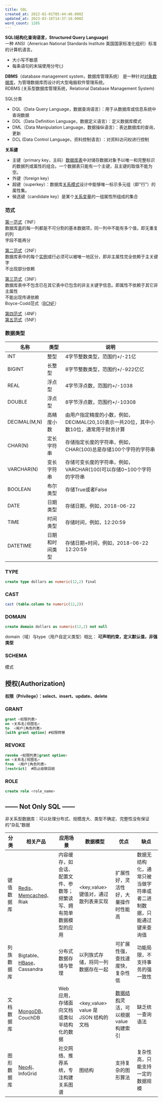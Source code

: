 ```yaml
---
title: SQL
created_at: 2022-02-01T05:44:46.000Z
updated_at: 2023-03-16T14:37:10.000Z
word_count: 1285
---  
```

**SQL(结构化查询语言，Structured Query Language)**  <br />  一种 ANSI（American National Standards Institute 美国国家标准化组织）标准的计算机语言。

- 大小写不敏感
- 每条语句的末端使用分号(;)



**DBMS**（database management system，数据库管理系统） 是一种针对[对象数据库](https://zh.wikipedia.org/wiki/%E5%AF%B9%E8%B1%A1%E6%95%B0%E6%8D%AE%E5%BA%93)，为管理数据库而设计的大型电脑软件管理系统。  <br />  RDBMS (关系型数据库管理系统，Relational Database Management System)

SQL分类

- DQL（Data Query Language，数据查询语言）：用于从数据库或信息系统中查询数据
- DDL（Data Definition Language，数据定义语言）：定义数据库模式
- DML（Data Manipulation Language，数据操纵语言）：表达数据库的查询，更新
- DCL (Data Control Language，资料控制语言) ：对资料访问权进行控制



**关系键**

- 主键（primary key，主码）[数据库表](https://zh.wikipedia.org/wiki/%E6%95%B0%E6%8D%AE%E5%BA%93%E8%A1%A8)中对储存数据对象予以唯一和完整标识的数据列或属性的组合。一个数据表只能有一个主键，且主键的取值不能为空。
- 外键（foreign key）
- 超键（superkey）：数据库[关系模式](https://zh.wikipedia.org/w/index.php?title=%E5%85%B3%E7%B3%BB%E6%A8%A1%E5%BC%8F&action=edit&redlink=1)设计中能够唯一标示多元组（即“行”）的属性集。
- 候选键（candidate key）是某个[关系变量](https://zh.wikipedia.org/w/index.php?title=%E5%85%B3%E7%B3%BB%E5%8F%98%E9%87%8F&action=edit&redlink=1)的一组属性所组成的集合

### 范式
[第一范式](https://baike.baidu.com/item/%E7%AC%AC%E4%B8%80%E8%8C%83%E5%BC%8F)（1NF）  <br />  数据库[表](https://baike.baidu.com/item/%E8%A1%A8/9997188)的每一列都是不可分割的基本数据项，同一列中不能有多个值，即无重复的列  <br />  字段不能再分

[第二范式](https://baike.baidu.com/item/%E7%AC%AC%E4%BA%8C%E8%8C%83%E5%BC%8F)（2NF）  <br />  数据库表中的每个[实例](https://baike.baidu.com/item/%E5%AE%9E%E4%BE%8B)或行必须可以被唯一地区分，即非主属性完全依赖于主关键字  <br />  不出现部分依赖

[第三范式](https://baike.baidu.com/item/%E7%AC%AC%E4%B8%89%E8%8C%83%E5%BC%8F)（3NF）  <br />  数据库表中不包含已在其它表中已包含的非主关键字信息。即属性不依赖于其它非主属性  <br />  不能出现传递依赖  <br />  Boyce-Codd范式（[BCNF](https://baike.baidu.com/item/BCNF)）

[第四范式](https://baike.baidu.com/item/%E7%AC%AC%E5%9B%9B%E8%8C%83%E5%BC%8F)（4NF）  <br />  [第五范式](https://baike.baidu.com/item/%E7%AC%AC%E4%BA%94%E8%8C%83%E5%BC%8F)（5NF）


### 数据类型
| 名称 | 类型 | 说明 |
| --- | --- | --- |
| INT | 整型 | 4字节整数类型，范围约+/-21亿 |
| BIGINT | 长整型 | 8字节整数类型，范围约+/-922亿亿 |
| REAL | 浮点型 | 4字节浮点数，范围约+/-1038 |
| DOUBLE | 浮点型 | 8字节浮点数，范围约+/-10308 |
| DECIMAL(M,N) | 高精度小数 | 由用户指定精度的小数，例如，DECIMAL(20,10)表示一共20位，其中小数10位，通常用于财务计算 |
| CHAR(N) | 定长字符串 | 存储指定长度的字符串，例如，CHAR(100)总是存储100个字符的字符串 |
| VARCHAR(N) | 变长字符串 | 存储可变长度的字符串，例如，VARCHAR(100)可以存储0~100个字符的字符串 |
| BOOLEAN | 布尔类型 | 存储True或者False |
| DATE | 日期类型 | 存储日期，例如，2018-06-22 |
| TIME | 时间类型 | 存储时间，例如，12:20:59 |
| DATETIME | 日期和时间类型 | 存储日期+时间，例如，2018-06-22 12:20:59 |

### TYPE
```sql
create type dollars as numeric(12,2) final
```
### CAST
```sql
cast (table.column to numeric(12,2))
```
### DOMAIN
```sql
create domain dollars as numeric(12,2) not null
```
domain（域）与type（用户自定义类型）相比： **可声明约束，定义默认值，非强类型**

### SCHEMA
模式

## 授权(Authorization)
**权限（Privilege）：select、insert、update、delete**
### GRANT
```sql
grant <权限列表>
on <关系名|视图名>
to  <用户|角色列表>
[with grant option] #权限转移
```
### REVOKE
```sql
revoke <权限列表|grant option>
on <关系名|视图名>
from  <用户|角色列表>
[restrict]  #防止级联回收
```
### ROLE
```sql
create role <role_name>
```



## —— Not Only SQL ——
非关系型数据库：可以处理分布式、规模庞大、类型不确定、完整性没有保证的“杂乱”数据

| 分类 | 相关产品 | 应用场景 | 数据模型 | 优点 | 缺点 |
| --- | --- | --- | --- | --- | --- |
| 键值数据库 | [Redis](http://c.biancheng.net/redis/)、[Memcached](http://c.biancheng.net/view/6574.html)、Riak | 内容缓存，如会话、配置文件、参数等；  <br />  频繁读写、拥有简单数据模型的应用 | <key,value> 键值对，通过散列表来实现 | 扩展性好，灵活性好，大量操作时性能高 | 数据无结构化，通常只被当做字符串或者二进制数据，只能通过键来查询值 |
| 列族数据库 | Bigtable、[HBase](http://c.biancheng.net/hbase/)、Cassandra | 分布式数据存储与管理 | 以列族式存储，将同一列数据存在一起 | 可扩展性强，查找速度快，复杂性低 | 功能局限，不支持事务的强一致性 |
| 文档数据库 | [MongoDB](http://c.biancheng.net/mongodb/)、CouchDB | Web 应用，存储面向文档或类似半结构化的数据 | <key,value>   <br />  value 是 JSON 结构的文档 | [数据结构](http://c.biancheng.net/data_structure/)灵活，可以根据 value 构建索引 | 缺乏统一查询语法 |
| 图形数据库 | [Neo4j](http://c.biancheng.net/view/6579.html)、InfoGrid | 社交网络、推荐系统，专注构建关系图谱 | 图结构 | 支持复杂的图形算法 | 复杂性高，只能支持一定的数据规模 |



